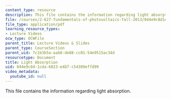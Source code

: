 ```yaml
---
content_type: resource
description: This file contains the information regarding light absorption.
file: /courses/2-627-fundamentals-of-photovoltaics-fall-2013/044e9c8d1cda6823e4b7c54309effd99_MIT2_627F13_lec03.pdf
file_type: application/pdf
learning_resource_types:
- Lecture Videos
ocw_type: OCWFile
parent_title: Lecture Videos & Slides
parent_type: CourseSection
parent_uid: 7c1b3b5a-aab8-de88-cc01-54e9515ac34d
resourcetype: Document
title: Light Absorption
uid: 044e9c8d-1cda-6823-e4b7-c54309effd99
video_metadata:
  youtube_id: null
---
```

This file contains the information regarding light absorption.

